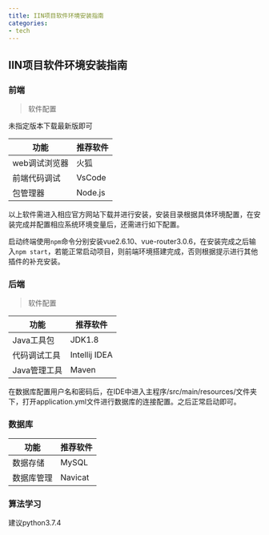 ```yaml
---
title: IIN项目软件环境安装指南
categories:
- tech
---
```


## IIN项目软件环境安装指南

### 前端

> 软件配置

未指定版本下载最新版即可

| 功能          | 推荐软件 |
| ------------- | -------- |
| web调试浏览器 | 火狐     |
| 前端代码调试  | VsCode   |
| 包管理器      | Node.js  |

以上软件需进入相应官方网站下载并进行安装，安装目录根据具体环境配置，在安装完成并配置相应系统环境变量后，还需进行如下配置。

启动终端使用`npm`命令分别安装vue2.6.10、vue-router3.0.6，在安装完成之后输入`npm start`，若能正常启动项目，则前端环境搭建完成，否则根据提示进行其他插件的补充安装。

### 后端

> 软件配置

| 功能         | 推荐软件      |
| ------------ | ------------- |
| Java工具包   | JDK1.8        |
| 代码调试工具 | Intellij IDEA |
| Java管理工具 | Maven         |

在数据库配置用户名和密码后，在IDE中进入主程序/src/main/resources/文件夹下，打开application.yml文件进行数据库的连接配置。之后正常启动即可。

### 数据库

| 功能       | 推荐软件 |
| ---------- | -------- |
| 数据存储   | MySQL    |
| 数据库管理 | Navicat  |

### 算法学习

建议python3.7.4